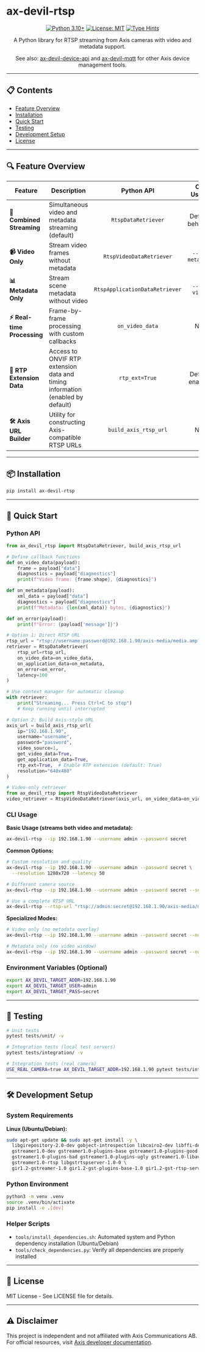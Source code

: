 # ax-devil-rtsp

<div align="center">

[![Python 3.10+](https://img.shields.io/badge/python-3.10+-blue.svg)](https://www.python.org/downloads/)
[![License: MIT](https://img.shields.io/badge/License-MIT-yellow.svg)](https://opensource.org/licenses/MIT)
[![Type Hints](https://img.shields.io/badge/Type%20Hints-Strict-brightgreen.svg)](https://www.python.org/dev/peps/pep-0484/)

A Python library for RTSP streaming from Axis cameras with video and metadata support.

See also: [ax-devil-device-api](https://github.com/rasmusrynell/ax-devil-device-api) and [ax-devil-mqtt](https://github.com/rasmusrynell/ax-devil-mqtt) for other Axis device management tools.

</div>

---

## 📋 Contents

- [Feature Overview](#-feature-overview)
- [Installation](#-installation)
- [Quick Start](#-quick-start)
- [Testing](#-testing)
- [Development Setup](#-development-setup)
- [License](#-license)

---

## 🔍 Feature Overview

<table>
  <thead>
    <tr>
      <th>Feature</th>
      <th>Description</th>
      <th align="center">Python API</th>
      <th align="center">CLI Usage</th>
    </tr>
  </thead>
  <tbody>
    <tr>
      <td><b>🔄 Combined Streaming</b></td>
      <td>Simultaneous video and metadata streaming (default)</td>
      <td align="center"><code>RtspDataRetriever</code></td>
      <td align="center">Default behavior</td>
    </tr>
    <tr>
      <td><b>📹 Video Only</b></td>
      <td>Stream video frames without metadata</td>
      <td align="center"><code>RtspVideoDataRetriever</code></td>
      <td align="center"><code>--no-metadata</code></td>
    </tr>
    <tr>
      <td><b>📊 Metadata Only</b></td>
      <td>Stream scene metadata without video</td>
      <td align="center"><code>RtspApplicationDataRetriever</code></td>
      <td align="center"><code>--no-video</code></td>
    </tr>
    <tr>
      <td><b>⚡ Real-time Processing</b></td>
      <td>Frame-by-frame processing with custom callbacks</td>
      <td align="center"><code>on_video_data</code></td>
      <td align="center">N/A</td>
    </tr>
    <tr>
      <td><b>🎯 RTP Extension Data</b></td>
      <td>Access to ONVIF RTP extension data and timing information (enabled by default)</td>
      <td align="center"><code>rtp_ext=True</code></td>
      <td align="center">Default enabled</td>
    </tr>
    <tr>
      <td><b>🛠️ Axis URL Builder</b></td>
      <td>Utility for constructing Axis-compatible RTSP URLs</td>
      <td align="center"><code>build_axis_rtsp_url</code></td>
      <td align="center">N/A</td>
    </tr>
  </tbody>
</table>

---

## 📦 Installation

```bash
pip install ax-devil-rtsp
```

---

## 🚀 Quick Start

### Python API

```python
from ax_devil_rtsp import RtspDataRetriever, build_axis_rtsp_url

# Define callback functions
def on_video_data(payload):
    frame = payload["data"]
    diagnostics = payload["diagnostics"]
    print(f"Video frame: {frame.shape}, {diagnostics}")

def on_metadata(payload):
    xml_data = payload["data"]
    diagnostics = payload["diagnostics"]
    print(f"Metadata: {len(xml_data)} bytes, {diagnostics}")

def on_error(payload):
    print(f"Error: {payload['message']}")

# Option 1: Direct RTSP URL
rtsp_url = "rtsp://username:password@192.168.1.90/axis-media/media.amp?analytics=1"
retriever = RtspDataRetriever(
    rtsp_url=rtsp_url,
    on_video_data=on_video_data,
    on_application_data=on_metadata,
    on_error=on_error,
    latency=100
)

# Use context manager for automatic cleanup
with retriever:
    print("Streaming... Press Ctrl+C to stop")
    # Keep running until interrupted

# Option 2: Build Axis-style URL
axis_url = build_axis_rtsp_url(
    ip="192.168.1.90",
    username="username", 
    password="password",
    video_source=1,
    get_video_data=True,
    get_application_data=True,
    rtp_ext=True,  # Enable RTP extension (default: True)
    resolution="640x480"
)

# Video-only retriever
from ax_devil_rtsp import RtspVideoDataRetriever
video_retriever = RtspVideoDataRetriever(axis_url, on_video_data=on_video_data)
```

### CLI Usage

**Basic Usage (streams both video and metadata):**
```bash
ax-devil-rtsp --ip 192.168.1.90 --username admin --password secret
```

**Common Options:**
```bash
# Custom resolution and quality
ax-devil-rtsp --ip 192.168.1.90 --username admin --password secret \
  --resolution 1280x720 --latency 50

# Different camera source
ax-devil-rtsp --ip 192.168.1.90 --username admin --password secret --source 2

# Use a complete RTSP URL
ax-devil-rtsp --rtsp-url "rtsp://admin:secret@192.168.1.90/axis-media/media.amp?analytics=1"
```

**Specialized Modes:**
```bash
# Video only (no metadata overlay)
ax-devil-rtsp --ip 192.168.1.90 --username admin --password secret --no-metadata

# Metadata only (no video window)  
ax-devil-rtsp --ip 192.168.1.90 --username admin --password secret --no-video
```

### Environment Variables (Optional)

```bash
export AX_DEVIL_TARGET_ADDR=192.168.1.90
export AX_DEVIL_TARGET_USER=admin
export AX_DEVIL_TARGET_PASS=secret
```

---

## 🧪 Testing

```bash
# Unit tests
pytest tests/unit/ -v

# Integration tests (local test servers)
pytest tests/integration/ -v

# Integration tests (real camera)
USE_REAL_CAMERA=true AX_DEVIL_TARGET_ADDR=192.168.1.90 pytest tests/integration/ -v
```

---

## 🛠️ Development Setup

### System Requirements

**Linux (Ubuntu/Debian):**
```bash
sudo apt-get update && sudo apt-get install -y \
  libgirepository-2.0-dev gobject-introspection libcairo2-dev libffi-dev pkg-config gcc libglib2.0-dev \
  gstreamer1.0-dev gstreamer1.0-plugins-base gstreamer1.0-plugins-good \
  gstreamer1.0-plugins-bad gstreamer1.0-plugins-ugly gstreamer1.0-libav gstreamer1.0-tools \
  gstreamer1.0-rtsp libgstrtspserver-1.0-0 \
  gir1.2-gstreamer-1.0 gir1.2-gst-plugins-base-1.0 gir1.2-gst-rtsp-server-1.0
```

### Python Environment

```bash
python3 -m venv .venv
source .venv/bin/activate
pip install -e .[dev]
```

### Helper Scripts

- `tools/install_dependencies.sh`: Automated system and Python dependency installation (Ubuntu/Debian)
- `tools/check_dependencies.py`: Verify all dependencies are properly installed

---

## 📄 License

MIT License - See LICENSE file for details.

---

## ⚠️ Disclaimer

This project is independent and not affiliated with Axis Communications AB. For official resources, visit [Axis developer documentation](https://developer.axis.com/).
